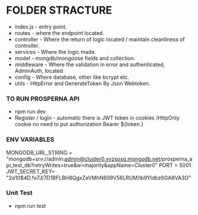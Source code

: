 # FOLDER STRACTURE
- index.js -    entry point.
- routes -     where the endpoint located.
- controller - Where the return of logic located / maintain cleanliness of controller.
- services -  Where the logic made.
- model -     mongdb/mongoose fields and collection.
- middleware - Where the validation in error and authenticated, AdminAuth, located 
- config  - Where database, other like bcrypt etc.
- utils - HttpError and GenerateToken By Json Webtoken.


### TO RUN PROSPERNA API
- npm run dev 
- Register / login - automatic there is JWT token in cookies /HttpOnly cookie no need to put authorization Bearer ${token.}

### ENV VARIABLES

MONGODB_URL_STRING = "mongodb+srv://admin:admin@cluster0.yyzsosg.mongodb.net/prosperna_api_test_db?retryWrites=true&w=majority&appName=Cluster0"
PORT = 5001
JWT_SECRET_KEY= "$2a$10$4D.fx7J/7D1BFLBH8QgxZeVMhN609V56LRUM/lb9YIdbz6GA8VA3O"

### Unit Test 
- npm run test

 